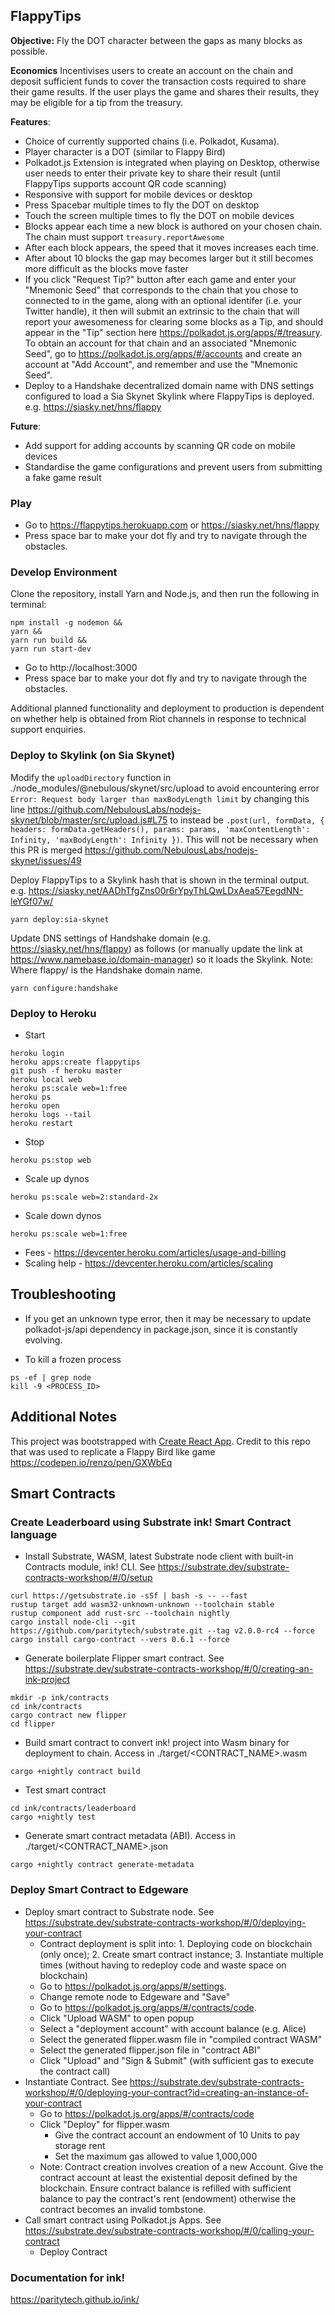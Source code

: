 ## FlappyTips

**Objective:** Fly the DOT character between the gaps as many blocks as possible. 

**Economics** Incentivises users to create an account on the chain and deposit sufficient funds to cover the transaction costs required to share their game results. If the user plays the game and shares their results, they may be eligible for a tip from the treasury.

**Features**:
* Choice of currently supported chains (i.e. Polkadot, Kusama).
* Player character is a DOT (similar to Flappy Bird)
* Polkadot.js Extension is integrated when playing on Desktop, otherwise user needs to enter their private key to share their result (until FlappyTips supports account QR code scanning)
* Responsive with support for mobile devices or desktop
* Press Spacebar multiple times to fly the DOT on desktop
* Touch the screen multiple times to fly the DOT on mobile devices
* Blocks appear each time a new block is authored on your chosen chain. The chain must support `treasury.reportAwesome`
* After each block appears, the speed that it moves increases each time.
* After about 10 blocks the gap may becomes larger but it still becomes more difficult as the blocks move faster
* If you click "Request Tip?" button after each game and enter your "Mnemonic Seed" that corresponds to the chain that you chose to connected to in the game, along with an optional identifer (i.e. your Twitter handle), it then will submit an extrinsic to the chain that will report your awesomeness for clearing some blocks as a Tip, and should appear in the "Tip" section here https://polkadot.js.org/apps/#/treasury. To obtain an account for that chain and an associated "Mnemonic Seed", go to https://polkadot.js.org/apps/#/accounts and create an account at "Add Account", and remember and use the "Mnemonic Seed".
* Deploy to a Handshake decentralized domain name with DNS settings configured to load a Sia Skynet Skylink where FlappyTips is deployed. e.g. https://siasky.net/hns/flappy

**Future**:
* Add support for adding accounts by scanning QR code on mobile devices
* Standardise the game configurations and prevent users from submitting a fake game result

### Play

* Go to https://flappytips.herokuapp.com or https://siasky.net/hns/flappy
* Press space bar to make your dot fly and try to navigate through the obstacles.

### Develop Environment

Clone the repository, install Yarn and Node.js, and then run the following in terminal:
```
npm install -g nodemon &&
yarn &&
yarn run build &&
yarn run start-dev
```

* Go to http://localhost:3000
* Press space bar to make your dot fly and try to navigate through the obstacles.

Additional planned functionality and deployment to production is dependent on whether help is obtained from Riot channels in response to technical support enquiries.

### Deploy to Skylink (on Sia Skynet)

Modify the `uploadDirectory` function in ./node_modules/@nebulous/skynet/src/upload to avoid encountering error `Error: Request body larger than maxBodyLength limit` by changing this line https://github.com/NebulousLabs/nodejs-skynet/blob/master/src/upload.js#L75 to instead be `.post(url, formData, { headers: formData.getHeaders(), params: params, 'maxContentLength': Infinity, 'maxBodyLength': Infinity })`. This will not be necessary when this PR is merged https://github.com/NebulousLabs/nodejs-skynet/issues/49

Deploy FlappyTips to a Skylink hash that is shown in the terminal output.
e.g. https://siasky.net/AADhTfgZns00r6rYpyThLQwLDxAea57EegdNN-leYGf07w/

```
yarn deploy:sia-skynet
```

Update DNS settings of Handshake domain (e.g. https://siasky.net/hns/flappy) as follows (or manually update the link at https://www.namebase.io/domain-manager) so it loads the Skylink. Note: Where flappy/ is the Handshake domain name.

```
yarn configure:handshake
```

### Deploy to Heroku

* Start
```
heroku login
heroku apps:create flappytips
git push -f heroku master
heroku local web
heroku ps:scale web=1:free
heroku ps
heroku open
heroku logs --tail
heroku restart
```

* Stop
```
heroku ps:stop web
```

* Scale up dynos
```
heroku ps:scale web=2:standard-2x
```

* Scale down dynos
```
heroku ps:scale web=1:free
```

* Fees - https://devcenter.heroku.com/articles/usage-and-billing
* Scaling help - https://devcenter.heroku.com/articles/scaling

## Troubleshooting

* If you get an unknown type error, then it may be necessary to update polkadot-js/api dependency in package.json, since it is constantly evolving.

* To kill a frozen process
```
ps -ef | grep node
kill -9 <PROCESS_ID>
```

## Additional Notes

This project was bootstrapped with [Create React App](https://github.com/facebook/create-react-app).
Credit to this repo that was used to replicate a Flappy Bird like game https://codepen.io/renzo/pen/GXWbEq

## Smart Contracts

### Create Leaderboard using Substrate ink! Smart Contract language

* Install Substrate, WASM, latest Substrate node client with built-in Contracts module, ink! CLI.
See https://substrate.dev/substrate-contracts-workshop/#/0/setup
```
curl https://getsubstrate.io -sSf | bash -s -- --fast
rustup target add wasm32-unknown-unknown --toolchain stable
rustup component add rust-src --toolchain nightly
cargo install node-cli --git https://github.com/paritytech/substrate.git --tag v2.0.0-rc4 --force
cargo install cargo-contract --vers 0.6.1 --force
```

* Generate boilerplate Flipper smart contract.
See https://substrate.dev/substrate-contracts-workshop/#/0/creating-an-ink-project
```
mkdir -p ink/contracts
cd ink/contracts
cargo contract new flipper
cd flipper
```

* Build smart contract to convert ink! project into Wasm binary for deployment to chain.
Access in ./target/<CONTRACT_NAME>.wasm
```
cargo +nightly contract build
```

* Test smart contract
```
cd ink/contracts/leaderboard
cargo +nightly test
```

* Generate smart contract metadata (ABI).
Access in ./target/<CONTRACT_NAME>.json
```
cargo +nightly contract generate-metadata
```

### Deploy Smart Contract to Edgeware

* Deploy smart contract to Substrate node. See https://substrate.dev/substrate-contracts-workshop/#/0/deploying-your-contract
  * Contract deployment is split into: 1. Deploying code on blockchain (only once); 2. Create smart contract instance; 3. Instantiate multiple times (without having to redeploy code and waste space on blockchain)
  * Go to https://polkadot.js.org/apps/#/settings.
  * Change remote node to Edgeware and "Save"
  * Go to https://polkadot.js.org/apps/#/contracts/code.
  * Click "Upload WASM" to open popup
  * Select a "deployment account" with account balance (e.g. Alice)
  * Select the generated flipper.wasm file in "compiled contract WASM" 
  * Select the generated flipper.json file in "contract ABI"
  * Click "Upload" and "Sign & Submit" (with sufficient gas to execute the contract call)
* Instantiate Contract. See https://substrate.dev/substrate-contracts-workshop/#/0/deploying-your-contract?id=creating-an-instance-of-your-contract
  * Go to https://polkadot.js.org/apps/#/contracts/code
  * Click "Deploy" for flipper.wasm
    * Give the contract account an endowment of 10 Units to pay storage rent
    * Set the maximum gas allowed to value 1,000,000
  * Note: Contract creation involves creation of a new Account.
  Give the contract account at least the existential deposit defined by the blockchain.
  Ensure contract balance is refilled with sufficient balance to pay the contract's rent (endowment)
  otherwise the contract becomes an invalid tombstone.
* Call smart contract using Polkadot.js Apps. See https://substrate.dev/substrate-contracts-workshop/#/0/calling-your-contract
  * Deploy Contract

### Documentation for ink!

https://paritytech.github.io/ink/